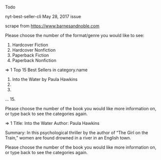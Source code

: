 Todo

nyt-best-seller-cli
May 28, 2017 issue

scrape from
https://www.barnesandnoble.com

Please choose the number of the format/genre you would like to see:

1. Hardcover Fiction
2. Hardcover Nonfiction
3. Paperback Fiction
4. Paperback Nonfiction

=> 1
Top 15 Best Sellers in category.name
1. Into the Water by Paula Hawkins
2.
3.
...
15.

Please choose the number of the book you would like more information on, or type back to see the categories again.

=> 1
Title: Into the Water
Author: Paula Hawkins

Summary: In this psychological thriller by the author of “The Girl on the Train,” women are found drowned in a river in an English town.


Please choose the number of the book you would like more information on, or type back to see the categories again.
